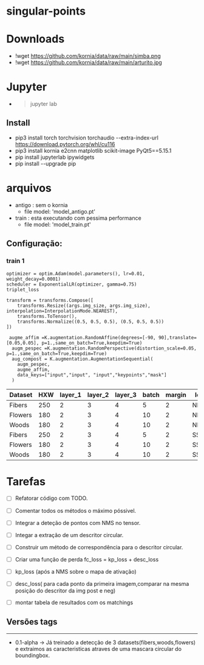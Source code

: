 # singular-points


# Downloads
- !wget https://github.com/kornia/data/raw/main/simba.png
- !wget https://github.com/kornia/data/raw/main/arturito.jpg

# Jupyter

- > jupyter lab

## Install
- pip3 install torch torchvision torchaudio --extra-index-url https://download.pytorch.org/whl/cu116
- pip3 install kornia e2cnn matplotlib scikit-image PyQt5==5.15.1
- pip install jupyterlab ipywidgets
- pip install --upgrade pip
# arquivos

- antigo : sem o kornia
  - file model: 'model_antigo.pt'
- train : esta executando com pessima performance
  - file model: 'model_train.pt'


## Configuração:

### train 1
    optimizer = optim.Adam(model.parameters(), lr=0.01, weight_decay=0.0001)
    scheduler = ExponentialLR(optimizer, gamma=0.75)
    triplet_loss

    transform = transforms.Compose([
        transforms.Resize((args.img_size, args.img_size), interpolation=InterpolationMode.NEAREST),
        transforms.ToTensor(),
        transforms.Normalize((0.5, 0.5, 0.5), (0.5, 0.5, 0.5))
    ])

     augme_affim =K.augmentation.RandomAffine(degrees=[-90, 90],translate=[0.05,0.05], p=1.,same_on_batch=True,keepdim=True)
      augm_pespec =K.augmentation.RandomPerspective(distortion_scale=0.05, p=1.,same_on_batch=True,keepdim=True)
      aug_compost = K.augmentation.AugmentationSequential(
        augm_pespec,
        augme_affim,
        data_keys=["input","input", "input","keypoints","mask"]
      )

| Dataset | HXW | layer_1 | layer_2 | layer_3 | batch | margin | loss | Optim          | gamma | epoch | loss_rate |
|---------|-----|---------|---------|---------|-------|--------|------|----------------|-------|-------|-----------|
| Fibers  | 250 | 2       | 3       | 4       | 5     | 2      | NMRE | Adam_lr=0.0001 | 0.9   | 37    | 0.02      |
| Flowers | 180 | 2       | 3       | 4       | 10    | 2      | NMRE | Adam_lr=0.0001 | 0.9   | 7     | 4.78      |
| Woods   | 180 | 2       | 3       | 4       | 10    | 2      | NMRE | Adam_lr=0.0001 | 0.9   | 18    | 0.12      |
| Fibers  | 250 | 2       | 3       | 4       | 5     | 2      | SSIM | Adam_lr=0.01   | 0.75  | 35    | 1.62      |
| Flowers | 180 | 2       | 3       | 4       | 10    | 2      | SSIM | Adam_lr=0.01   | 0.75  | 39    | 1.63      |
| Woods   | 180 | 2       | 3       | 4       | 10    | 2      | SSIM | Adam_lr=0.01   | 0.75  | 31    | 1.63      |




# Tarefas
 - [ ] Refatorar código com TODO.
 - [ ] Comentar todos os métodos o máximo póssivel.
 - [ ] Integrar a deteção de pontos com NMS no tensor.
 - [ ] Integar a extração de um descritor circular.
 - [ ] Construir um método de correspondência para o descritor circular.
 - [ ] Criar uma função de perda fc_loss = kp_loss + desc_loss
 - [ ] kp_loss (após a NMS sobre o mapa de ativação)
 - [ ] desc_loss( para cada ponto da primeira imagem,comparar na mesma posição do descritor da img post e neg)
 - [ ] montar tabela de resultados com os matchings


## Versões tags
-----
- 0.1-alpha ->  Já treinado a detecção de 3 datasets(fibers,woods,flowers) e extraimos as caracteristicas atraves de uma mascara circular do boundingbox.
